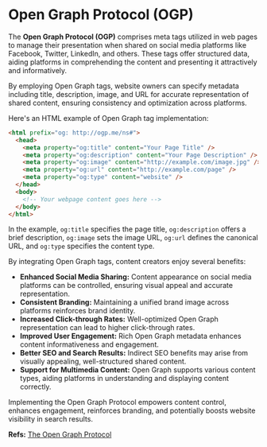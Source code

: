 # Open Graph Protocol (OGP)

The **Open Graph Protocol (OGP)** comprises meta tags utilized in web pages to manage their presentation when shared on social media platforms like Facebook, Twitter, LinkedIn, and others. These tags offer structured data, aiding platforms in comprehending the content and presenting it attractively and informatively.

By employing Open Graph tags, website owners can specify metadata including title, description, image, and URL for accurate representation of shared content, ensuring consistency and optimization across platforms.

Here's an HTML example of Open Graph tag implementation:

```html
<html prefix="og: http://ogp.me/ns#">
  <head>
    <meta property="og:title" content="Your Page Title" />
    <meta property="og:description" content="Your Page Description" />
    <meta property="og:image" content="http://example.com/image.jpg" />
    <meta property="og:url" content="http://example.com/page" />
    <meta property="og:type" content="website" />
  </head>
  <body>
    <!-- Your webpage content goes here -->
  </body>
</html>
```

In the example, `og:title` specifies the page title, `og:description` offers a brief description, `og:image` sets the image URL, `og:url` defines the canonical URL, and `og:type` specifies the content type.

By integrating Open Graph tags, content creators enjoy several benefits:

- **Enhanced Social Media Sharing:** Content appearance on social media platforms can be controlled, ensuring visual appeal and accurate representation.
- **Consistent Branding:** Maintaining a unified brand image across platforms reinforces brand identity.
- **Increased Click-through Rates:** Well-optimized Open Graph representation can lead to higher click-through rates.
- **Improved User Engagement:** Rich Open Graph metadata enhances content informativeness and engagement.
- **Better SEO and Search Results:** Indirect SEO benefits may arise from visually appealing, well-structured shared content.
- **Support for Multimedia Content:** Open Graph supports various content types, aiding platforms in understanding and displaying content correctly.

Implementing the Open Graph Protocol empowers content control, enhances engagement, reinforces branding, and potentially boosts website visibility in search results.

**Refs:** [The Open Graph Protocol](https://ogp.me/)
